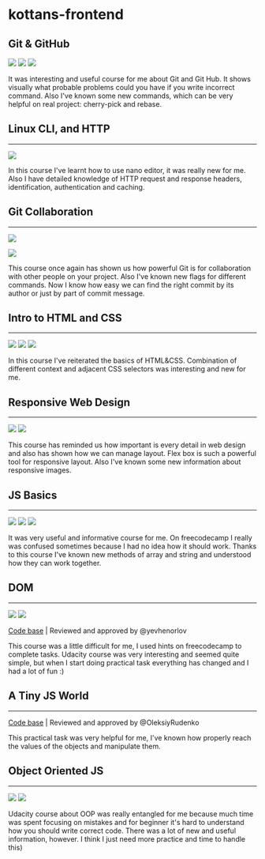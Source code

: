 # kottans-frontend

Git & GitHub
------ 

![](images/udacity.jpg)
![](images/try_github1.jpg)
![](images/try_github2.jpg)

It was interesting and useful course for me about Git and Git Hub. It shows visually what probable problems could you have if you write incorrect command. Also I've known some new commands, which can be very helpful on real project: cherry-pick and rebase.

## Linux CLI, and HTTP
------ 
![](task_linux_cli/cmd.jpg)

In this course I've learnt how to use nano editor, it was really new for me. Also I  have detailed knowledge of HTTP request and response headers, identification, authentication and caching. 

## Git Collaboration
------ 

![](task_git_collaboration/version_control.jpg)

![](task_git_collaboration/collaborate.jpg)

This course once again has shown us how powerful Git is for collaboration with other people on your project. Also I've known new flags for different commands. Now I know how easy we can find the right commit by its author or just by part of commit message.

## Intro to HTML and CSS
------

![](task_html_css_intro/html_css.jpg)
![](task_html_css_intro/html.jpg)
![](task_html_css_intro/css.jpg)

In this course I've reiterated the basics of HTML&CSS. Combination of different сontext and adjacent СSS selectors was interesting and new for me.

## Responsive Web Design
------

![](task_responsive_web_design/resp_web.jpg)
![](task_responsive_web_design/flex_froggy.jpg)

This course has reminded us how important is every detail in web design and also  has shown how we can manage layout.  Flex box is such a powerful tool for responsive layout. Also I've known some new information about responsive images.

## JS Basics
------

![](task_js_basics/js_intro.jpg)
![](task_js_basics/freecodecamp_js.jpg)
![](task_js_basics/egghead_js.jpg)

It was very useful and informative course for me. On freecodecamp I really was confused sometimes because I had no idea how it should work. Thanks to this course I've known new methods of array and string and understood how they can work together.

## DOM
------

![](task_js_dom/dom_udacity.jpg)
![](task_js_dom/freecodecamp_js2.jpg)

[Code base](https://github.com/kottans/frontend-2019-homeworks/tree/master/submissions/AnnGrynchuk/js_dom) | Reviewed and approved by @yevhenorlov

This course was a little difficult for me, I used hints on freecodecamp to complete tasks. Udacity course was very interesting and seemed quite simple, but when I start doing practical task everything has changed and I had a lot of fun :)

## A Tiny JS World
------

[Code base](https://github.com/kottans/frontend-2019-homeworks/tree/master/submissions/AnnGrynchuk/js_pre_oop) | Reviewed and approved by @OleksiyRudenko

This practical task was very helpful for me, I've known how properly reach the values of the objects and manipulate them.

## Object Oriented JS
------

![](task_js_oop/oop_udacity.jpg)
![](task_js_oop/codewars.jpg)

Udacity course about OOP was really entangled for me because much time was spent focusing on mistakes and for beginner it's hard to understand how you should write correct code. There was a lot of new and useful information, however. I think I just need more practice and time to handle this)
